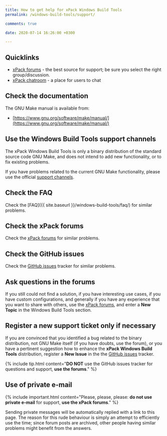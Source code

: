 ```yaml
---
title: How to get help for xPack Windows Build Tools
permalink: /windows-build-tools/support/

comments: true

date: 2020-07-14 16:26:00 +0300

---
```


## Quicklinks

- [xPack forums](https://www.tapatalk.com/groups/xpack/) - the best source
  for support; be sure you select the right group/discussion.
- [xPack chatroom](https://gitter.im/xpack/) - a place for users to chat

## Check the documentation

The GNU Make manual is available from:

- [https://www.gnu.org/software/make/manual/](https://www.gnu.org/software/make/manual/)

## Use the Windows Build Tools support channels

The xPack Windows Build Tools is only a binary distribution of
the standard source code
GNU Make, and does not intend to add new functionality, or to fix existing
problems.

If you have problems related to the current GNU Make functionality, please
use the official [support channels](http://savannah.gnu.org/projects/make/).

## Check the FAQ

Check the [FAQ]({{ site.baseurl }}/windows-build-tools/faq/)
for similar problems.

## Check the xPack forums

Check the [xPack forums](https://www.tapatalk.com/groups/xpack/) for
similar problems.

## Check the GitHub issues

Check the
[GitHub issues](https://github.com/xpack-dev-tools/windows-build-tools-xpack/issues/)
tracker for similar problems.

## Ask questions in the forums

If you still could not find a solution, if you have interesting use
cases, if you have custom configurations, and generally if you have
any experience that you want to share with others, use the
[xPack forums](https://www.tapatalk.com/groups/xpack/),
and enter a **New Topic** in the Windows Build Tools section.

## Register a new support ticket only if necessary

If you are convinced that you identified a bug related to the binary
distribution, not GNU Make itself (if you have doubts, use the forum),
or you have a pertinent suggestion how to enhance the **xPack Windows Build Tools**
distribution, register a **New Issue** in the the
[GitHub issues](https://github.com/xpack-dev-tools/windows-build-tools-xpack/issues/)
tracker.

{% include tip.html content="**DO NOT** use the GitHub issues tracker
for questions and support, **use the forums**." %}

## Use of private e-mail

{% include important.html content="Please, please, please: **do not use
private e-mail** for support, **use the xPack forums**." %}

Sending private messages will be automatically replied with
a link to this page.
The reason for this rude behaviour is simply an attempt to efficiently use
the time; since forum posts are archived, other people
having similar problems might benefit from the answers.
